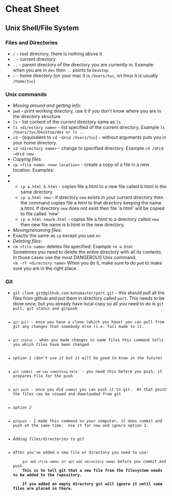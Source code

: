 <h1>Cheat Sheet</h1>

<h2>Unix Shell/File System</h2>
<h3>Files and Directories</h3>
<ul>
    <li><code>/</code> - root directory, there is nothing above it</li>
    <li><code>.</code> - current directory</li> 
    <li><code>..</code> - parent directory of the directory you are currently in.  Example: when you are in <code>dev</code> then <code>..</code> points to <code>Desktop</code></li> 
    <li><code>~</code> - home directory (on your mac it is <code>/Users/tuc</code>, on linux it is usually <code>/home/tuc</code>)</li>
</ul>
<h3>Unix commands</h3>
<ul>
    <li><i>Moving around and getting info:</i></li>
    <li><code>pwd</code> - print working directory, use it if you don't know where you are in the directory structure</li>
    <li><code>ls</code> - list content of the current directory same as <code>ls .</code></li> 
    <li><code>ls &lt;directory name&gt;</code> - list specified of the current directory. Example <code>ls /Users/tuc/Desktop/dev or ls ..</code></li>
    <li><code>cd</code> - (equivalent to <code>cd ~</code>or<code>cd /Users/tuc</code>) - without arguments puts you in your home directory.</li>
    <li><code>cd &lt;directory name&gt;</code> - change to specified directory. Example <code>cd /</code>or<code>cd ~</code>or<code>cd new</code></li>
    <li><i>Copying files:</i></li>
    <li><code>cp &lt;file name&gt; &lt;new location&gt;</code> - create a copy of a file in a new location. Examples:<li>
    <li>
        <ul>
            <li><code>cp a.html b.html</code> - copies file a.html to a new file called b.html in the same directory</li>
            <li><code>cp a.html new</code> - if directory <code>new</code> exists in your current directory then the command copies file a.html to that directory keeping the name a.html. If directory <code>new</code> does not exist then file 'a.html' will be copied to file called 'new'</li>
            <li><code>cp a.html new/b.html</code> - copies file a.html to a directory called <code>new</code> then new file name is b.html in the new directory.</li>
        </ul>
    </li>
    <li><i>Moving/renaming files:</i></li>
    <li>Exactly the same as <code>cp</code> except you use <code>mv</code></li>
    <li><i>Deleting files:</i></li>
    <li><code>rm &lt;file name&gt;</code> deletes file specified. Example <code>rm a.html</code><br />
        Sometimes you need to delete the entire directory with all its contents. In those cases use the most DANGEROUS Unix command:<br />
        <code>rm -rf &lt;directory name&gt;</code> When you do it, make sure to do <code>pwd</code> to make sure you are in the right place.
    </li>
</ul>
<h3>Git</h3>
<ul>
    <li><code>git clone git@github.com:kotemaster/port.git</code> - this should pull all the files from github and put them in directory called <code>port</code>. This needs to be done once, but you already have local copy so all you need to do is <code>git pull, git status and gitpush</li>
    <li><code>git pull</code> - once you have a clone (which you have) you can pull from git any changes that somebody else (i.e. Tuć) made to it.</li>
    <li><code>git status</code> - when you made changes to some files this command tells you which files have been changed</li>
    <li><i>option 1 (don't use it but it will be good to know in the future)</i></li>
    <li><code>git commit -am'say something here'</code> - you need this before you push, it prepares file for the push</li>
    <li><code>git push</code> - once you did <code>commit</code> you can push it to git.  At that point the files can be viewed and downloaded from git</li>
    <li><i>option 2</i></li>
    <li><code>gitpush</code> - I made this command on your computer, it does commit and push at the same time.  Use it for now and ignore option 1.</li>
    <li><i>Adding files/directories to git</i></li>
    <li>After you've added a new file or directory you need to use:<br />
    <code>git add &lt;file name&gt;</code> or <code>git add &lt;directory name&gt;</code> before you commit and push.<b r/>
    This is to tell git that a new file from the filesystem needs to be added to the repository.<br />
    If you added an empty directory git will ignore it until some files are placed in there.</li>
</ul>
